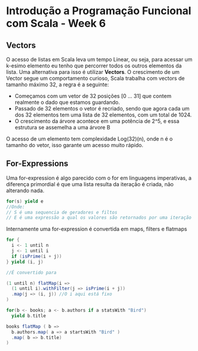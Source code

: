 # Introdução a Programação Funcional com Scala - Week 6

## Vectors

O acesso de listas em Scala leva um tempo Linear, ou seja, para acessar um k-esimo elemento eu tenho que percorrer todos os outros elementos da lista. Uma alternativa para isso é utilizar **Vectors**. O crescimento de um Vector segue um comportamento curioso, Scala trabalha com vectors de tamanho máximo 32, a regra é a seguinte:

- Começamos com um vetor de 32 posições [0 ... 31] que contem realmente o dado que estamos guardando.
- Passado de 32 elementos o vetor é recriado, sendo que agora cada um dos 32 elementos tem uma lista de 32 elementos, com um total de 1024.
- O crescimento da árvore acontece em uma potência de 2^5, e essa estrutura se assemelha a uma árvore B

O acesso de um elemento tem complexidade Log(32)(n), onde n é o tamanho do vetor, isso garante um acesso muito rápido.

## For-Expressions
Uma for-expression é algo parecido com o for em linguagens imperativas, a diferença primordial é que uma lista resulta da iteração é criada, não alterando nada.

```scala
for(s) yield e
//Onde:
// S é uma sequencia de geradores e filtos
// E é uma expressão a qual os valores são retornados por uma iteração
```

Internamente uma for-expression é convertida em maps, filters e flatmaps

```scala
for {
  i <- 1 until n
  j <- 1 until i
  if (isPrime(i + j))
} yield (i, j)

//É convertido para

(1 until n) flatMap(i =>
  (1 until i).withFilter(j => isPrime(i + j))
  .map(j => (i, j)) //O i aqui está fixo
)

for(b <- books; a <- b.authors if a statsWith "Bird")
  yield b.title

books flatMap ( b =>
  b.authors.map( a => a startsWith "Bird" )
  .map( b => b.title)
)
```